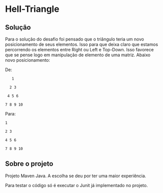 # Hell-Triangle

Solução
-----------------
Para o solução do desafio foi pensado que o triângulo teria um novo posicionamento de seus elementos. Isso para que deixa claro que estamos percorrendo os elementos entre Right ou Left e Top-Down. Isso favorece que se pense logo em manipulação de elemento de uma matriz. Abaixo novo posicionamento:

De:

``   1``

``  2 3``

`` 4 5 6``

``7 8 9 10``

Para:

``1``

``2 3``

``4 5 6``

``7 8 9 10``


Sobre o projeto
-----------------

Projeto Maven Java.
A escolha se deu por ter uma maior experiência.

Para testar o código só é executar o Junit já implementado no projeto.

